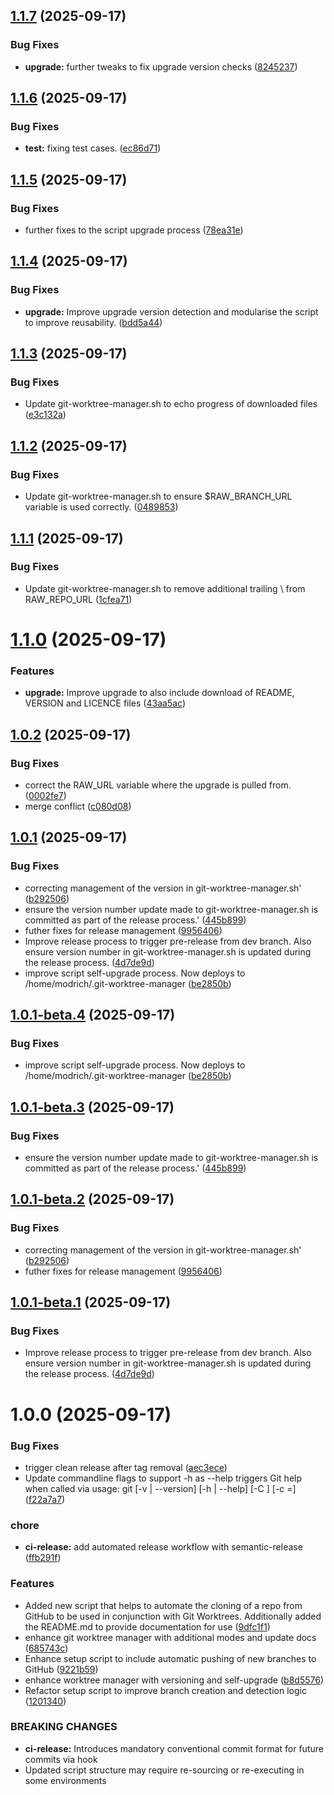 ## [1.1.7](https://github.com/lucasmodrich/git-worktree-manager/compare/v1.1.6...v1.1.7) (2025-09-17)


### Bug Fixes

* **upgrade:** further tweaks to fix upgrade version checks ([8245237](https://github.com/lucasmodrich/git-worktree-manager/commit/824523744581f282aa3aed0e5e07db6c8d4975a8))

## [1.1.6](https://github.com/lucasmodrich/git-worktree-manager/compare/v1.1.5...v1.1.6) (2025-09-17)


### Bug Fixes

* **test:** fixing test cases. ([ec86d71](https://github.com/lucasmodrich/git-worktree-manager/commit/ec86d71270704d84128baf980cb524a32d5fd963))

## [1.1.5](https://github.com/lucasmodrich/git-worktree-manager/compare/v1.1.4...v1.1.5) (2025-09-17)


### Bug Fixes

* further fixes to the script upgrade process ([78ea31e](https://github.com/lucasmodrich/git-worktree-manager/commit/78ea31e12bab755ba9c2653490b818e03f133167))

## [1.1.4](https://github.com/lucasmodrich/git-worktree-manager/compare/v1.1.3...v1.1.4) (2025-09-17)


### Bug Fixes

* **upgrade:** Improve upgrade version detection and modularise the script to improve reusability. ([bdd5a44](https://github.com/lucasmodrich/git-worktree-manager/commit/bdd5a446c0638e5ccaf0350870686c4ece145d5d))

## [1.1.3](https://github.com/lucasmodrich/git-worktree-manager/compare/v1.1.2...v1.1.3) (2025-09-17)


### Bug Fixes

* Update git-worktree-manager.sh to echo progress of downloaded files ([e3c132a](https://github.com/lucasmodrich/git-worktree-manager/commit/e3c132a3c2ebe5eec361d22448b64bc7322dc61d))

## [1.1.2](https://github.com/lucasmodrich/git-worktree-manager/compare/v1.1.1...v1.1.2) (2025-09-17)


### Bug Fixes

* Update git-worktree-manager.sh to ensure $RAW_BRANCH_URL variable is used correctly. ([0489853](https://github.com/lucasmodrich/git-worktree-manager/commit/0489853b17e00e8a02f6a7b5f730d79c85c3e518))

## [1.1.1](https://github.com/lucasmodrich/git-worktree-manager/compare/v1.1.0...v1.1.1) (2025-09-17)


### Bug Fixes

* Update git-worktree-manager.sh to remove additional trailing \ from RAW_REPO_URL ([1cfea71](https://github.com/lucasmodrich/git-worktree-manager/commit/1cfea7195a0a6b76d087c6d75e39b24cb4def209))

# [1.1.0](https://github.com/lucasmodrich/git-worktree-manager/compare/v1.0.2...v1.1.0) (2025-09-17)


### Features

* **upgrade:** Improve upgrade to also include download of README, VERSION and LICENCE files ([43aa5ac](https://github.com/lucasmodrich/git-worktree-manager/commit/43aa5ac68aa8e66fff0b4a1c2cf8bcfef6b592c0))

## [1.0.2](https://github.com/lucasmodrich/git-worktree-manager/compare/v1.0.1...v1.0.2) (2025-09-17)


### Bug Fixes

* correct the RAW_URL variable where the upgrade is pulled from. ([0002fe7](https://github.com/lucasmodrich/git-worktree-manager/commit/0002fe769ee789bff87fcd32190f0214c91d8e1c))
* merge conflict ([c080d08](https://github.com/lucasmodrich/git-worktree-manager/commit/c080d08e12f3fe1e8c1cdd696bf013c1b18324ba))

## [1.0.1](https://github.com/lucasmodrich/git-worktree-manager/compare/v1.0.0...v1.0.1) (2025-09-17)

### Bug Fixes

* correcting management of the version in git-worktree-manager.sh' ([b292506](https://github.com/lucasmodrich/git-worktree-manager/commit/b2925060d90878fd1da6b0cd45a22dec3aa9cb86))
* ensure the version number update made to git-worktree-manager.sh is committed as part of the release process.' ([445b899](https://github.com/lucasmodrich/git-worktree-manager/commit/445b8997355bf0279e024e33f3c9649e62d88154))
* futher fixes for release management ([9956406](https://github.com/lucasmodrich/git-worktree-manager/commit/99564063e14d70366f8dede5e4385786d6ea144b))
* Improve release process to trigger pre-release from dev branch. Also ensure version number in git-worktree-manager.sh is updated during the release process. ([4d7de9d](https://github.com/lucasmodrich/git-worktree-manager/commit/4d7de9d35bcf61ad92d363c93b9b5dd4d21cc0ba))
* improve script self-upgrade process. Now deploys to /home/modrich/.git-worktree-manager ([be2850b](https://github.com/lucasmodrich/git-worktree-manager/commit/be2850b87fe54e6e5a5b3606a47082dffa8bf450))

## [1.0.1-beta.4](https://github.com/lucasmodrich/git-worktree-manager/compare/v1.0.1-beta.3...v1.0.1-beta.4) (2025-09-17)


### Bug Fixes

* improve script self-upgrade process. Now deploys to /home/modrich/.git-worktree-manager ([be2850b](https://github.com/lucasmodrich/git-worktree-manager/commit/be2850b87fe54e6e5a5b3606a47082dffa8bf450))

## [1.0.1-beta.3](https://github.com/lucasmodrich/git-worktree-manager/compare/v1.0.1-beta.2...v1.0.1-beta.3) (2025-09-17)


### Bug Fixes

* ensure the version number update made to git-worktree-manager.sh is committed as part of the release process.' ([445b899](https://github.com/lucasmodrich/git-worktree-manager/commit/445b8997355bf0279e024e33f3c9649e62d88154))

## [1.0.1-beta.2](https://github.com/lucasmodrich/git-worktree-manager/compare/v1.0.1-beta.1...v1.0.1-beta.2) (2025-09-17)


### Bug Fixes

* correcting management of the version in git-worktree-manager.sh' ([b292506](https://github.com/lucasmodrich/git-worktree-manager/commit/b2925060d90878fd1da6b0cd45a22dec3aa9cb86))
* futher fixes for release management ([9956406](https://github.com/lucasmodrich/git-worktree-manager/commit/99564063e14d70366f8dede5e4385786d6ea144b))

## [1.0.1-beta.1](https://github.com/lucasmodrich/git-worktree-manager/compare/v1.0.0...v1.0.1-beta.1) (2025-09-17)


### Bug Fixes

* Improve release process to trigger pre-release from dev branch. Also ensure version number in git-worktree-manager.sh is updated during the release process. ([4d7de9d](https://github.com/lucasmodrich/git-worktree-manager/commit/4d7de9d35bcf61ad92d363c93b9b5dd4d21cc0ba))

# 1.0.0 (2025-09-17)


### Bug Fixes

* trigger clean release after tag removal ([aec3ece](https://github.com/lucasmodrich/git-worktree-manager/commit/aec3ecee1d19d184e10e06e86f8ffe3b35ca9375))
* Update commandline flags to support -h as --help triggers Git help when called via usage: git [-v | --version] [-h | --help] [-C <path>] [-c <name>=<value>] ([f22a7a7](https://github.com/lucasmodrich/git-worktree-manager/commit/f22a7a7b085122c50c1c7513f3344d7f081a23f2))


### chore

* **ci-release:** add automated release workflow with semantic-release ([ffb291f](https://github.com/lucasmodrich/git-worktree-manager/commit/ffb291f3e85d4f8494a0a1c240baac53bf5cdac6))


### Features

* Added new script  that helps to automate the cloning of a repo from GitHub to be used in conjunction with Git Worktrees. Additionally added the README.md to provide documentation for use ([9dfc1f1](https://github.com/lucasmodrich/git-worktree-manager/commit/9dfc1f17297f03dce01d8b27f102af1b6d156574))
* enhance git worktree manager with additional modes and update docs ([685743c](https://github.com/lucasmodrich/git-worktree-manager/commit/685743c248cc999156421cdf5f8ae84463790292))
* Enhance setup script to include automatic pushing of new branches to GitHub ([9221b59](https://github.com/lucasmodrich/git-worktree-manager/commit/9221b59d0364588f71f3ff7e0d88756d238f5c02))
* enhance worktree manager with versioning and self-upgrade ([b8d5576](https://github.com/lucasmodrich/git-worktree-manager/commit/b8d557652bd7e8dbcd8f7fe3c2ae72f35f00b85c))
* Refactor setup script to improve branch creation and detection logic ([1201340](https://github.com/lucasmodrich/git-worktree-manager/commit/12013401869bd6bc5a5126f33853fcf9d9c9f811))


### BREAKING CHANGES

* **ci-release:** Introduces mandatory conventional commit format for future commits via hook
* Updated script structure may require re-sourcing or re-executing in some environments
